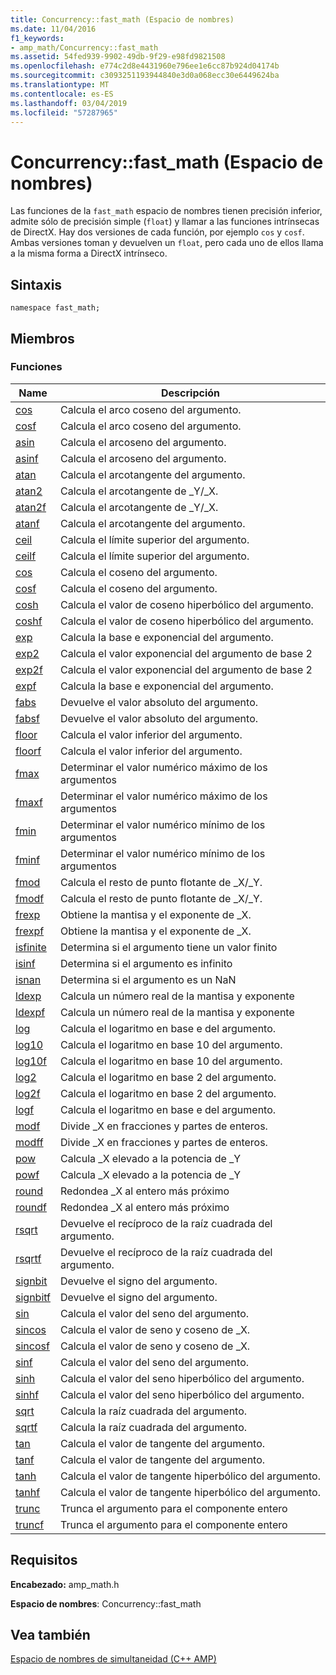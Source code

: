 ```yaml
---
title: Concurrency::fast_math (Espacio de nombres)
ms.date: 11/04/2016
f1_keywords:
- amp_math/Concurrency::fast_math
ms.assetid: 54fed939-9902-49db-9f29-e98fd9821508
ms.openlocfilehash: e774c2d8e4431960e796ee1e6cc87b924d04174b
ms.sourcegitcommit: c3093251193944840e3d0a068ecc30e6449624ba
ms.translationtype: MT
ms.contentlocale: es-ES
ms.lasthandoff: 03/04/2019
ms.locfileid: "57287965"
---
```

# <a name="concurrencyfastmath-namespace"></a>Concurrency::fast_math (Espacio de nombres)

Las funciones de la `fast_math` espacio de nombres tienen precisión inferior, admite sólo de precisión simple (`float`) y llamar a las funciones intrínsecas de DirectX. Hay dos versiones de cada función, por ejemplo `cos` y `cosf`. Ambas versiones toman y devuelven un `float`, pero cada uno de ellos llama a la misma forma a DirectX intrínseco.

## <a name="syntax"></a>Sintaxis

```
namespace fast_math;
```

## <a name="members"></a>Miembros

### <a name="functions"></a>Funciones

|Name|Descripción|
|----------|-----------------|
|[cos](concurrency-fast-math-namespace-functions.md#cos)|Calcula el arco coseno del argumento.|
|[cosf](concurrency-fast-math-namespace-functions.md#cosf)|Calcula el arco coseno del argumento.|
|[asin](concurrency-fast-math-namespace-functions.md#asin)|Calcula el arcoseno del argumento.|
|[asinf](concurrency-fast-math-namespace-functions.md#asinf)|Calcula el arcoseno del argumento.|
|[atan](concurrency-fast-math-namespace-functions.md#atan)|Calcula el arcotangente del argumento.|
|[atan2](concurrency-fast-math-namespace-functions.md#atan2)|Calcula el arcotangente de _Y/_X.|
|[atan2f](concurrency-fast-math-namespace-functions.md#atan2f)|Calcula el arcotangente de _Y/_X.|
|[atanf](concurrency-fast-math-namespace-functions.md#atanf)|Calcula el arcotangente del argumento.|
|[ceil](concurrency-fast-math-namespace-functions.md#ceil)|Calcula el límite superior del argumento.|
|[ceilf](concurrency-fast-math-namespace-functions.md#ceilf)|Calcula el límite superior del argumento.|
|[cos](concurrency-fast-math-namespace-functions.md#cos)|Calcula el coseno del argumento.|
|[cosf](concurrency-fast-math-namespace-functions.md#cosf)|Calcula el coseno del argumento.|
|[cosh](concurrency-fast-math-namespace-functions.md#cosh)|Calcula el valor de coseno hiperbólico del argumento.|
|[coshf](concurrency-fast-math-namespace-functions.md#coshf)|Calcula el valor de coseno hiperbólico del argumento.|
|[exp](concurrency-fast-math-namespace-functions.md#exp)|Calcula la base e exponencial del argumento.|
|[exp2](concurrency-fast-math-namespace-functions.md#exp2)|Calcula el valor exponencial del argumento de base 2|
|[exp2f](concurrency-fast-math-namespace-functions.md#exp2f)|Calcula el valor exponencial del argumento de base 2|
|[expf](concurrency-fast-math-namespace-functions.md#expf)|Calcula la base e exponencial del argumento.|
|[fabs](concurrency-fast-math-namespace-functions.md#fabs)|Devuelve el valor absoluto del argumento.|
|[fabsf](concurrency-fast-math-namespace-functions.md#fabsf)|Devuelve el valor absoluto del argumento.|
|[floor](concurrency-fast-math-namespace-functions.md#floor)|Calcula el valor inferior del argumento.|
|[floorf](concurrency-fast-math-namespace-functions.md#floorf)|Calcula el valor inferior del argumento.|
|[fmax](concurrency-fast-math-namespace-functions.md#fmax)|Determinar el valor numérico máximo de los argumentos|
|[fmaxf](concurrency-fast-math-namespace-functions.md#fmaxf)|Determinar el valor numérico máximo de los argumentos|
|[fmin](concurrency-fast-math-namespace-functions.md#fmin)|Determinar el valor numérico mínimo de los argumentos|
|[fminf](concurrency-fast-math-namespace-functions.md#fminf)|Determinar el valor numérico mínimo de los argumentos|
|[fmod](concurrency-fast-math-namespace-functions.md#fmod)|Calcula el resto de punto flotante de _X/_Y.|
|[fmodf](concurrency-fast-math-namespace-functions.md#fmodf)|Calcula el resto de punto flotante de _X/_Y.|
|[frexp](concurrency-fast-math-namespace-functions.md#frexp)|Obtiene la mantisa y el exponente de _X.|
|[frexpf](concurrency-fast-math-namespace-functions.md#frexpf)|Obtiene la mantisa y el exponente de _X.|
|[isfinite](concurrency-fast-math-namespace-functions.md#isfinite)|Determina si el argumento tiene un valor finito|
|[isinf](concurrency-fast-math-namespace-functions.md#isinf)|Determina si el argumento es infinito|
|[isnan](concurrency-fast-math-namespace-functions.md#isnan)|Determina si el argumento es un NaN|
|[ldexp](concurrency-fast-math-namespace-functions.md#ldexp)|Calcula un número real de la mantisa y exponente|
|[ldexpf](concurrency-fast-math-namespace-functions.md#ldexpf)|Calcula un número real de la mantisa y exponente|
|[log](concurrency-fast-math-namespace-functions.md#log)|Calcula el logaritmo en base e del argumento.|
|[log10](concurrency-fast-math-namespace-functions.md#log10)|Calcula el logaritmo en base 10 del argumento.|
|[log10f](concurrency-fast-math-namespace-functions.md#log10f)|Calcula el logaritmo en base 10 del argumento.|
|[log2](concurrency-fast-math-namespace-functions.md#log2)|Calcula el logaritmo en base 2 del argumento.|
|[log2f](concurrency-fast-math-namespace-functions.md#log2f)|Calcula el logaritmo en base 2 del argumento.|
|[logf](concurrency-fast-math-namespace-functions.md#logf)|Calcula el logaritmo en base e del argumento.|
|[modf](concurrency-fast-math-namespace-functions.md#modf)|Divide _X en fracciones y partes de enteros.|
|[modff](concurrency-fast-math-namespace-functions.md#modff)|Divide _X en fracciones y partes de enteros.|
|[pow](concurrency-fast-math-namespace-functions.md#pow)|Calcula _X elevado a la potencia de _Y|
|[powf](concurrency-fast-math-namespace-functions.md#powf)|Calcula _X elevado a la potencia de _Y|
|[round](concurrency-fast-math-namespace-functions.md#round)|Redondea _X al entero más próximo|
|[roundf](concurrency-fast-math-namespace-functions.md#roundf)|Redondea _X al entero más próximo|
|[rsqrt](concurrency-fast-math-namespace-functions.md#rsqrt)|Devuelve el recíproco de la raíz cuadrada del argumento.|
|[rsqrtf](concurrency-fast-math-namespace-functions.md#rsqrtf)|Devuelve el recíproco de la raíz cuadrada del argumento.|
|[signbit](concurrency-fast-math-namespace-functions.md#signbit)|Devuelve el signo del argumento.|
|[signbitf](concurrency-fast-math-namespace-functions.md#signbitf)|Devuelve el signo del argumento.|
|[sin](concurrency-fast-math-namespace-functions.md#sin)|Calcula el valor del seno del argumento.|
|[sincos](concurrency-fast-math-namespace-functions.md#sincos)|Calcula el valor de seno y coseno de _X.|
|[sincosf](concurrency-fast-math-namespace-functions.md#sincosf)|Calcula el valor de seno y coseno de _X.|
|[sinf](concurrency-fast-math-namespace-functions.md#sinf)|Calcula el valor del seno del argumento.|
|[sinh](concurrency-fast-math-namespace-functions.md#sinh)|Calcula el valor del seno hiperbólico del argumento.|
|[sinhf](concurrency-fast-math-namespace-functions.md#sinhf)|Calcula el valor del seno hiperbólico del argumento.|
|[sqrt](concurrency-fast-math-namespace-functions.md#sqrt)|Calcula la raíz cuadrada del argumento.|
|[sqrtf](concurrency-fast-math-namespace-functions.md#sqrtf)|Calcula la raíz cuadrada del argumento.|
|[tan](concurrency-fast-math-namespace-functions.md#tan)|Calcula el valor de tangente del argumento.|
|[tanf](concurrency-fast-math-namespace-functions.md#tanf)|Calcula el valor de tangente del argumento.|
|[tanh](concurrency-fast-math-namespace-functions.md#tanh)|Calcula el valor de tangente hiperbólico del argumento.|
|[tanhf](concurrency-fast-math-namespace-functions.md#tanhf)|Calcula el valor de tangente hiperbólico del argumento.|
|[trunc](concurrency-fast-math-namespace-functions.md#trunc)|Trunca el argumento para el componente entero|
|[truncf](concurrency-fast-math-namespace-functions.md#truncf)|Trunca el argumento para el componente entero|

## <a name="requirements"></a>Requisitos

**Encabezado:** amp_math.h

**Espacio de nombres**: Concurrency::fast_math

## <a name="see-also"></a>Vea también

[Espacio de nombres de simultaneidad (C++ AMP)](concurrency-namespace-cpp-amp.md)
